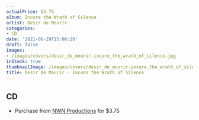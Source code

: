 ```yaml
---
actualPrice: $3.75
album: Incure the Wrath of Silence
artist: Desir de Mourir
categories:
- CD
date: '2021-06-29T15:06:20'
draft: false
images:
- /images/covers/desir_de_mourir-incure_the_wrath_of_silence.jpg
inStock: true
thumbnailImage: /images/covers/desir_de_mourir-incure_the_wrath_of_silence-thumb.jpg
title: Desir de Mourir - Incure the Wrath of Silence
---
```


## CD
* Purchase from [NWN Productions](http://shop.nwnprod.com/index.php?route=product/product&path=93&product_id=2177&sort=pd.name&order=ASC) for $3.75
